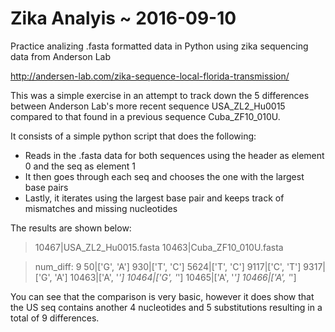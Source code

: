 # Zika Analyis ~ 2016-09-10
Practice analizing .fasta formatted data in Python using zika sequencing data from Anderson Lab

http://andersen-lab.com/zika-sequence-local-florida-transmission/

This was a simple exercise in an attempt to track down the 5 differences between Anderson Lab's more recent 
sequence USA_ZL2_Hu0015 compared to that found in a previous sequence Cuba_ZF10_010U.

It consists of a simple python script that does the following:

* Reads in the .fasta data for both sequences using the header as element 0 and the seq as element 1
* It then goes through each seq and chooses the one with the largest base pairs
* Lastly, it iterates using the largest base pair and keeps track of mismatches and missing nucleotides

The results are shown below:

>10467|USA_ZL2_Hu0015.fasta
>10463|Cuba_ZF10_010U.fasta

>num_diff: 9
>   50|['G', 'A']
>  930|['T', 'C']
> 5624|['T', 'C']
> 9117|['C', 'T']
> 9317|['G', 'A']
>10463|['A', '_']
>10464|['G', '_']
>10465|['A', '_']
>10466|['A', '_']

You can see that the comparison is very basic, however it does show that the US seq contains another 4 nucleotides and 5 substitutions resulting in a total of 9 differences.